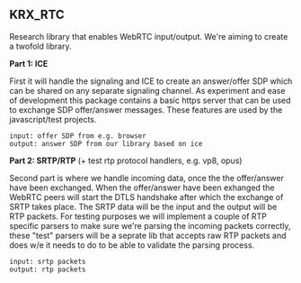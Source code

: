 KRX_RTC
-------

Research library that enables WebRTC input/output. 
We're aiming to create a twofold library. 

__Part 1: ICE__

First it will handle the signaling and ICE to create an answer/offer 
SDP which can be shared on any separate signaling channel. As experiment 
and ease of development this package contains a basic https server 
that can be used to exchange SDP offer/answer messages. These features 
are used by the javascript/test projects.

    input: offer SDP from e.g. browser 
    output: answer SDP from our library based on ice 

__Part 2: SRTP/RTP__ (+ test rtp protocol handlers, e.g. vp8, opus)

Second part is where we handle incoming data, once the the offer/answer
have been exchanged. When the offer/answer have been exhanged the WebRTC
peers will start the DTLS handshake after which the exchange of SRTP takes
place. The SRTP data will be the input and the output will be RTP packets.
For testing purposes we will implement a couple of RTP specific parsers
to make sure we're parsing the incoming packets correctly, these "test"
parsers will be a seprate lib that accepts raw RTP packets and does 
w/e it needs to do to be able to validate the parsing process. 

    input: srtp packets 
    output: rtp packets


